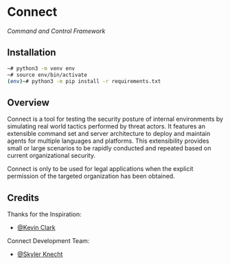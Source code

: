 # Connect
*Command and Control Framework* 

## Installation 
```bash
~# python3 -m venv env
~# source env/bin/activate
(env)~# python3 -m pip install -r requirements.txt
```

## Overview
Connect is a tool for testing the security posture of internal environments by simulating
real world tactics performed by threat actors. It features an extensible command set and
server architecture to deploy and maintain agents for multiple languages and platforms.
This extensibility provides small or large scenarios to be rapidly conducted and repeated
based on current organizational security.


Connect is only to be used for legal applications when the explicit permission of the targeted
organization has been obtained.

## Credits
Thanks for the Inspiration:

- [@Kevin Clark](https://twitter.com/GuhnooPlusLinux)

Connect Development Team:

- [@Skyler Knecht](https://twitter.com/skylerknecht)